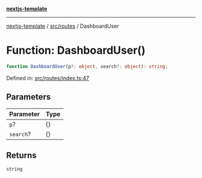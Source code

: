[**nextjs-template**](README.md)

---

[nextjs-template](README.md) / [src/routes](src.routes.md) / DashboardUser

# Function: DashboardUser()

```ts
function DashboardUser(p?: object, search?: object): string;
```

Defined in: [src/routes/index.ts:47](https://github.com/Its-Satyajit/nextjs-template/blob/c8d81b09293d759cbf04e9bc7e542cc7d90740e6/src/routes/index.ts#L47)

## Parameters

| Parameter | Type |
| --------- | ---- |
| `p`?      | \{\} |
| `search`? | \{\} |

## Returns

`string`
